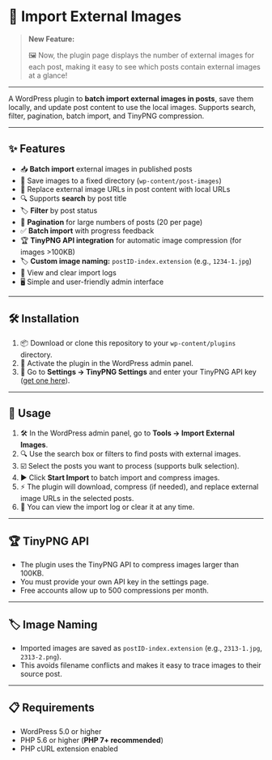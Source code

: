 # 🚀 Import External Images

> **New Feature:**
> 
> 🖼️ Now, the plugin page displays the number of external images for each post, making it easy to see which posts contain external images at a glance!

---

A WordPress plugin to **batch import external images in posts**, save them locally, and update post content to use the local images. Supports search, filter, pagination, batch import, and TinyPNG compression.

---

## ✨ Features

- 📥 **Batch import** external images in published posts
- 📂 Save images to a fixed directory (`wp-content/post-images`)
- 🔄 Replace external image URLs in post content with local URLs
- 🔍 Supports **search** by post title
- 🏷️ **Filter** by post status
- 📑 **Pagination** for large numbers of posts (20 per page)
- ✅ **Batch import** with progress feedback
- 🏆 **TinyPNG API integration** for automatic image compression (for images >100KB)
- 🏷️ **Custom image naming:** `postID-index.extension` (e.g., `1234-1.jpg`)
- 📜 View and clear import logs
- 🖥️ Simple and user-friendly admin interface

---

## 🛠️ Installation

1. 📦 Download or clone this repository to your `wp-content/plugins` directory.
2. 🔔 Activate the plugin in the WordPress admin panel.
3. 🔑 Go to **Settings → TinyPNG Settings** and enter your TinyPNG API key ([get one here](https://tinypng.com/developers)).

---

## 🚦 Usage

1. 🛠️ In the WordPress admin panel, go to **Tools → Import External Images**.
2. 🔍 Use the search box or filters to find posts with external images.
3. ☑️ Select the posts you want to process (supports bulk selection).
4. ▶️ Click **Start Import** to batch import and compress images.
5. ⚡ The plugin will download, compress (if needed), and replace external image URLs in the selected posts.
6. 📜 You can view the import log or clear it at any time.

---

## 🏆 TinyPNG API

- The plugin uses the TinyPNG API to compress images larger than 100KB.
- You must provide your own API key in the settings page.
- Free accounts allow up to 500 compressions per month.

---

## 🏷️ Image Naming

- Imported images are saved as `postID-index.extension` (e.g., `2313-1.jpg`, `2313-2.png`).
- This avoids filename conflicts and makes it easy to trace images to their source post.

---

## 📋 Requirements

- WordPress 5.0 or higher
- PHP 5.6 or higher (**PHP 7+ recommended**)
- PHP cURL extension enabled